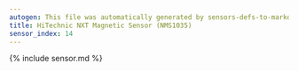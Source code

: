 ```yaml
---
autogen: This file was automatically generated by sensors-defs-to-markdown.py
title: HiTechnic NXT Magnetic Sensor (NMS1035)
sensor_index: 14
---
```


{% include sensor.md %}
